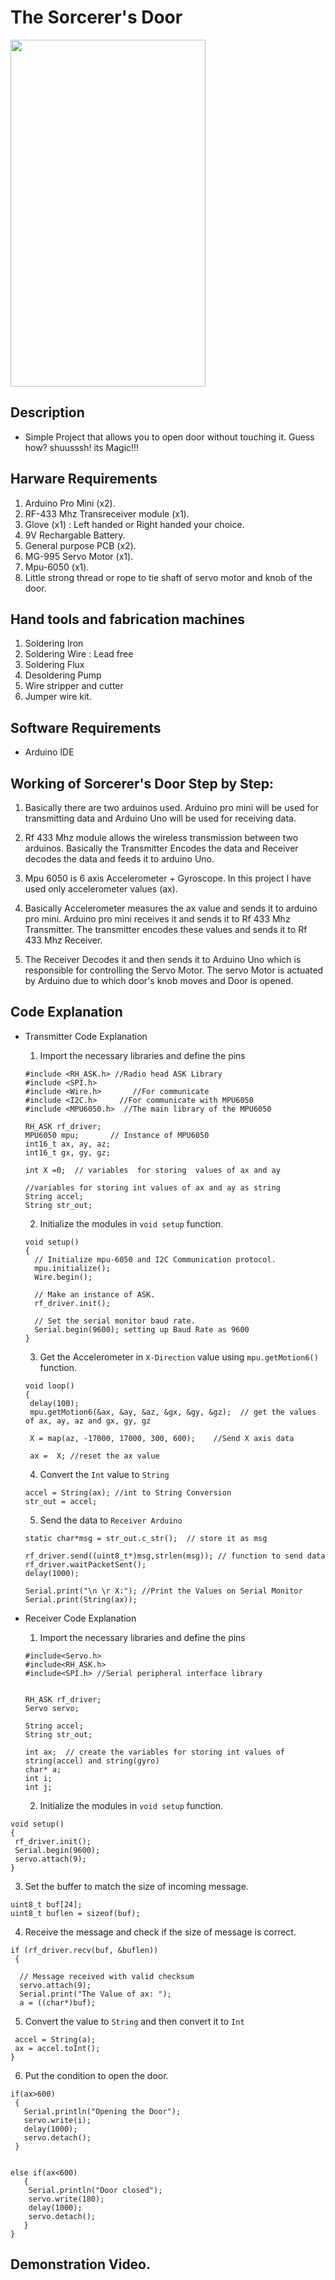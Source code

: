 # The Sorcerer's Door

<img src="https://github.com/varun7860/Arduino-projects/blob/master/The%20Sorcerer's%20Door/Images/The%20Sorcerer's%20Door.jpg"  width="312" height="555"/>


## Description

- Simple Project that allows you to open door without touching it. Guess how? shuusssh! its Magic!!!

## Harware Requirements

1. Arduino Pro Mini (x2).
2. RF-433 Mhz Transreceiver module (x1).
3. Glove (x1) : Left handed or Right handed your choice.
4. 9V Rechargable Battery.
5. General purpose PCB (x2).
6. MG-995 Servo Motor (x1).
7. Mpu-6050 (x1).
8. Little strong thread or rope to tie shaft of servo motor and knob of the door.

## Hand tools and fabrication machines

1. Soldering Iron
2. Soldering Wire : Lead free 
3. Soldering Flux
4. Desoldering Pump
5. Wire stripper and cutter
6. Jumper wire kit.

## Software Requirements
- Arduino IDE

## Working of Sorcerer's Door Step by Step:
1. Basically there are two arduinos used. Arduino pro mini will be used for transmitting data and Arduino Uno will be used for receiving data.

2. Rf 433 Mhz module allows the wireless transmission between two arduinos. Basically the Transmitter Encodes the data and Receiver decodes the data and feeds it to arduino Uno.

3. Mpu 6050 is 6 axis Accelerometer + Gyroscope. In this project I have used only accelerometer values (ax).

4. Basically Accelerometer measures the ax value and sends it to arduino pro mini. Arduino pro mini receives it and sends it to Rf 433 Mhz Transmitter. The transmitter encodes these values and sends it to Rf 433 Mhz Receiver.

5. The Receiver Decodes it and then sends it to Arduino Uno which is responsible for controlling the Servo Motor. The servo Motor is actuated by Arduino due to which door's knob moves and Door is opened.


## Code Explanation

- Transmitter Code Explanation

  1. Import the necessary libraries and define the pins
  
  ```
  #include <RH_ASK.h> //Radio head ASK Library
  #include <SPI.h>
  #include <Wire.h>       //For communicate
  #include <I2C.h>     //For communicate with MPU6050
  #include <MPU6050.h>  //The main library of the MPU6050

  RH_ASK rf_driver; 
  MPU6050 mpu;       // Instance of MPU6050
  int16_t ax, ay, az;
  int16_t gx, gy, gz;

  int X =0;  // variables  for storing  values of ax and ay

  //variables for storing int values of ax and ay as string
  String accel; 
  String str_out;
  ```
  
  2. Initialize the modules in `void setup` function.
  
  ```
  void setup() 
  {
    // Initialize mpu-6050 and I2C Communication protocol.
    mpu.initialize(); 
    Wire.begin();
    
    // Make an instance of ASK.
    rf_driver.init(); 
    
    // Set the serial monitor baud rate.
    Serial.begin(9600); setting up Baud Rate as 9600
  }
  ```
  
  3. Get the Accelerometer in `X-Direction` value using `mpu.getMotion6()` function.
  
  ```
  void loop() 
  {
   delay(100);
   mpu.getMotion6(&ax, &ay, &az, &gx, &gy, &gz);  // get the values of ax, ay, az and gx, gy, gz

   X = map(az, -17000, 17000, 300, 600);    //Send X axis data

   ax =  X; //reset the ax value
  ```

  4. Convert the `Int` value to `String`
  
  ```
  accel = String(ax); //int to String Conversion
  str_out = accel; 
  ```
  
  5. Send the data to `Receiver Arduino`
  
  ```
  static char*msg = str_out.c_str();  // store it as msg

  rf_driver.send((uint8_t*)msg,strlen(msg)); // function to send data
  rf_driver.waitPacketSent();
  delay(1000);
 
  Serial.print("\n \r X:"); //Print the Values on Serial Monitor
  Serial.print(String(ax));
  ```
  
- Receiver Code Explanation

  1. Import the necessary libraries and define the pins
  
  ```
  #include<Servo.h>
  #include<RH_ASK.h>
  #include<SPI.h> //Serial peripheral interface library


  RH_ASK rf_driver;
  Servo servo;

  String accel;
  String str_out;

  int ax;  // create the variables for storing int values of string(accel) and string(gyro)
  char* a;
  int i;
  int j;
  ```
  
  2. Initialize the modules in `void setup` function.
 
 ```
 void setup() 
 {
  rf_driver.init();
  Serial.begin(9600);
  servo.attach(9);
 }
 ```
 
  3. Set the buffer to match the size of incoming message.
 
 ```
 uint8_t buf[24];
 uint8_t buflen = sizeof(buf);
 ```
 
  4. Receive the message and check if the size of message is correct. 
 
 ```
 if (rf_driver.recv(buf, &buflen))
  {
      
   // Message received with valid checksum
   servo.attach(9);
   Serial.print("The Value of ax: ");
   a = ((char*)buf);
 ```
 
  5. Convert the value to `String` and then convert it to `Int`
 
 ```
  accel = String(a);
  ax = accel.toInt();
 }
 ```
 
  6. Put the condition to open the door.
 
 ```
 if(ax>600)
  {
    Serial.println("Opening the Door");
    servo.write(i);
    delay(1000);
    servo.detach();
  }
      

 else if(ax<600)
    { 
     Serial.println("Door closed");
     servo.write(180);
     delay(1000);
     servo.detach();
    }  
 }
 ```
 
 

## Demonstration Video.
